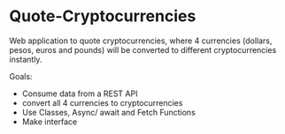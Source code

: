 # Quote-Cryptocurrencies
Web application to quote cryptocurrencies, where 4 currencies (dollars, pesos, euros and pounds) will be converted to different cryptocurrencies instantly.

Goals:

- Consume data from a REST API
- convert all 4 currencies to cryptocurrencies
- Use Classes, Async/ await and Fetch Functions
- Make interface

